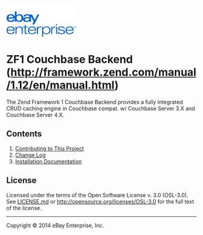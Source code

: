 [![ebay logo](static/logo-vert.png)](http://www.ebayenterprise.com/)

# ZF1 Couchbase Backend (http://framework.zend.com/manual/1.12/en/manual.html)

The Zend Framework 1 Couchbase Backend provides a fully integrated CRUD caching engine in Couchbase compat. w/ Couchbase Server 3.X and Couchbase Server 4.X.

## Contents

1. [Contributing to This Project](CONTRIBUTING.md)
1. [Change Log](CHANGELOG.md)
1. [Installation Documentation](docs/INSTALL.md)

## License

Licensed under the terms of the Open Software License v. 3.0 (OSL-3.0). See [LICENSE.md](LICENSE.md) or http://opensource.org/licenses/OSL-3.0 for the full text of the license.

- - -
Copyright © 2014 eBay Enterprise, Inc.
